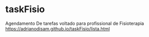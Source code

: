# taskFisio
Agendamento De tarefas voltado para profissional de Fisioterapia
https://adrianodisam.github.io/taskFisio/lista.html
